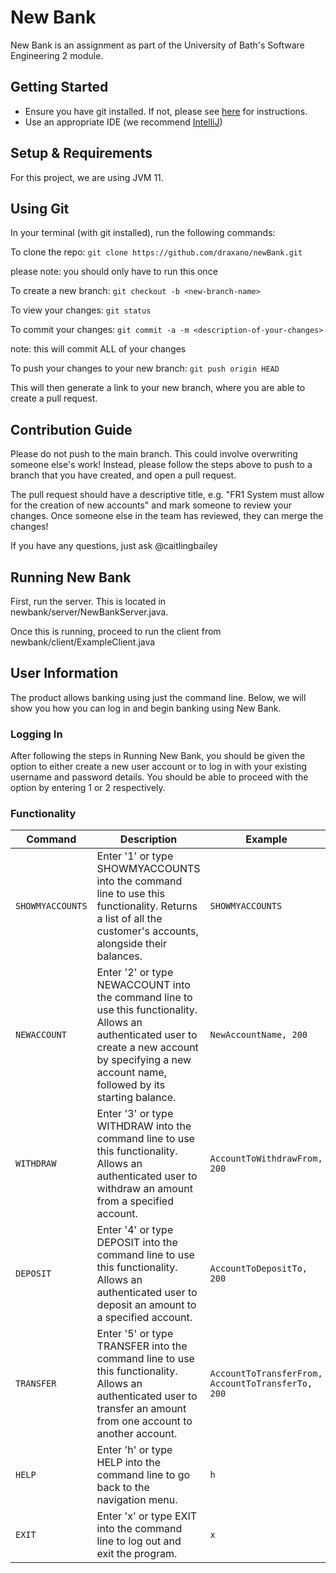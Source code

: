 # New Bank
New Bank is an assignment as part of the University of Bath's Software Engineering 2 module. 

## Getting Started

- Ensure you have git installed. If not, please see [here](https://git-scm.com/book/en/v2/Getting-Started-Installing-Git) for instructions.
- Use an appropriate IDE (we recommend [IntelliJ](https://www.jetbrains.com/idea/))

## Setup & Requirements

For this project, we are using JVM 11. 

## Using Git

In your terminal (with git installed), run the following commands:

To clone the repo:
`git clone https://github.com/draxano/newBank.git`

please note: you should only have to run this once

To create a new branch:
`git checkout -b <new-branch-name>`

To view your changes:
`git status`

To commit your changes:
`git commit -a -m <description-of-your-changes>`

note: this will commit ALL of your changes

To push your changes to your new branch:
`git push origin HEAD`

This will then generate a link to your new branch, where you are able to create a pull request.

## Contribution Guide
Please do not push to the main branch. This could involve overwriting someone else's work! Instead, please follow the steps above to push to a branch that you have created, and open a pull request. 

The pull request should have a descriptive title, e.g. "FR1 System must allow for the creation of new accounts" and mark someone to review your changes. 
Once someone else in the team has reviewed, they can merge the changes!

If you have any questions, just ask @caitlingbailey

## Running New Bank

First, run the server. This is located in newbank/server/NewBankServer.java.

Once this is running, proceed to run the client from newbank/client/ExampleClient.java

## User Information

The product allows banking using just the command line. Below, we will show you how you can log in and begin banking using New Bank. 

### Logging In
After following the steps in Running New Bank, you should be given the option to either create a new user account or to log in with your existing username and password details. You should be able to proceed with the option by entering 1 or 2 respectively. 

### Functionality

| Command          | Description                                                                                                                                                                                            | Example                                           |
|------------------|--------------------------------------------------------------------------------------------------------------------------------------------------------------------------------------------------------|---------------------------------------------------|
| `SHOWMYACCOUNTS` | Enter '1' or type SHOWMYACCOUNTS into the command line to use this functionality. Returns a list of all the customer's accounts, alongside their balances.                                             | `SHOWMYACCOUNTS`                                  |
| `NEWACCOUNT`     | Enter '2' or type NEWACCOUNT into the command line to use this functionality. Allows an authenticated user to create a new account by specifying a new account name, followed by its starting balance. | `NewAccountName, 200`                             |
| `WITHDRAW`       | Enter '3' or type WITHDRAW into the command line to use this functionality. Allows an authenticated user to withdraw an amount from a specified account.                                               | `AccountToWithdrawFrom, 200`                      |
| `DEPOSIT`        | Enter '4' or type DEPOSIT into the command line to use this functionality. Allows an authenticated user to deposit an amount to a specified account.                                                   | `AccountToDepositTo, 200`                         |
| `TRANSFER`       | Enter '5' or type TRANSFER into the command line to use this functionality. Allows an authenticated user to transfer an amount from one account to another account.                                    | `AccountToTransferFrom, AccountToTransferTo, 200` |
| `HELP`           | Enter 'h' or type HELP into the command line to go back to the navigation menu.                                                                                                                        | `h`                                               |
| `EXIT`           | Enter 'x' or type EXIT into the command line to log out and exit the program.                                                                                                                          | `x`                                               |